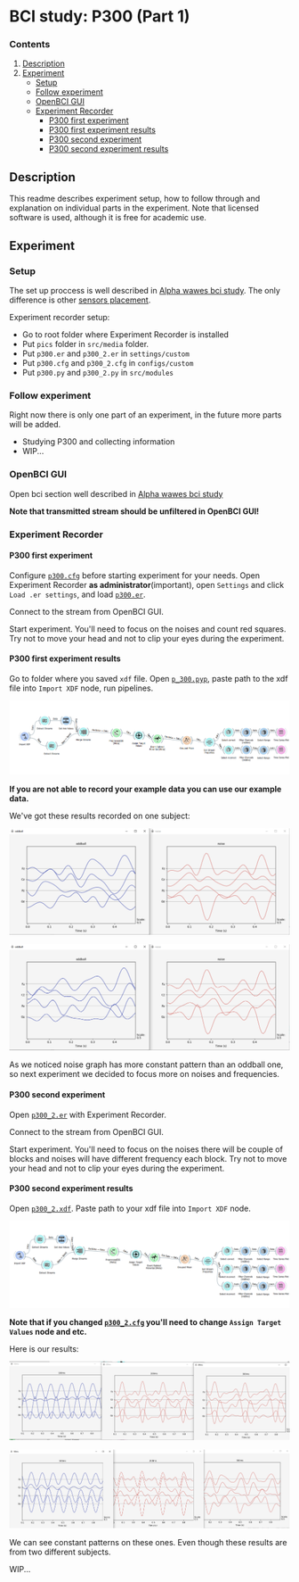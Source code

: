 BCI study: P300 (Part 1)
===

### Contents

1. [Description](#description)
2. [Experiment](#experiment)
    - [Setup](#setup)
    - [Follow experiment](#follow-experiment)
    - [OpenBCI GUI](#openbci-gui)
    - [Experiment Recorder](#experiment-recorder)
        - [P300 first experiment](#p300-first-experiment)
        - [P300 first experiment results](#p300-first-experiment-results)
        - [P300 second experiment](#p300-second-experiment)
        - [P300 second experiment results](#p300-second-experiment-results)

Description
---


This readme describes experiment setup, how to follow through and explanation on individual parts in the experiment. 
Note that licensed software is used, although it is free for academic use.


Experiment
---

### Setup

The set up proccess is well described in [Alpha wawes bci study](../bci-study-alpha-waves/README.md#setup). The only difference is other [sensors placement](../bci-p300-sensors-reposition/README.md).

Experiment recorder setup:
- Go to root folder where Experiment Recorder is installed
- Put `pics` folder in `src/media` folder.
- Put `p300.er` and `p300_2.er` in `settings/custom`
- Put `p300.cfg` and `p300_2.cfg` in `configs/custom`
- Put `p300.py` and `p300_2.py` in `src/modules`

### Follow experiment

Right now there is only one part of an experiment, in the future more parts will be added.
- Studying P300 and collecting information
- WIP...

### OpenBCI GUI

Open bci section well described in [Alpha wawes bci study](../bci-study-alpha-waves/README.md#openbci-gui)

__Note that transmitted stream should be unfiltered in OpenBCI GUI!__

### Experiment Recorder

#### P300 first experiment

Configure [`p300.cfg`](./experiment_recorder/p300/p300.cfg) before starting experiment for your needs. Open Experiment Recorder  __as administrator__(important), open `Settings` and click `Load .er settings`, and load [`p300.er`](./experiment_recorder/p300/p300.er). 

Connect to the stream from OpenBCI GUI.

Start experiment. You'll need to focus on the noises and count red squares. Try not to move your head and not to clip your eyes during the experiment.

#### P300 first experiment results

Go to folder where you saved `xdf` file. Open [`p_300.pyp`](./pypelines/p300.pyp), paste path to the xdf file into `Import XDF` node, run pipelines.

![pipeline1](./media/pipeline1.png)

__If you are not able to record your example data you can use our example data.__

We've got these results recorded on one subject:

![screenshot1](./media/screenshot1_p300.png)

![screenshot2](./media/screenshot2_p300.png)

As we noticed noise graph has more constant pattern than an oddball one, so next experiment we decided to focus more on noises and frequencies.

#### P300 second experiment

Open [`p300_2.er`](./experiment_recorder/p300_2/p300_2.er) with Experiment Recorder.

Connect to the stream from OpenBCI GUI.

Start experiment. You'll need to focus on the noises there will be couple of blocks and noises will have different frequency each block. Try not to move your head and not to clip your eyes during the experiment.

#### P300 second experiment results

Open [`p300_2.xdf`](./pypelines/p300.pyp). Paste path to your xdf file into `Import XDF` node. 

![pipeline2](./media/pipeline2.png)

__Note that if you changed [`p300_2.cfg`](./experiment_recorder/p300_2/p300_2.cfg) you'll need to change `Assign Target Values` node and etc.__

Here is our results:

![screenshot3](./media/screenshot3_p300_2.png)

![screenshot4](./media/screenshot4_p300_2.png)

We can see constant patterns on these ones. Even though these results are from two different subjects.


WIP...
